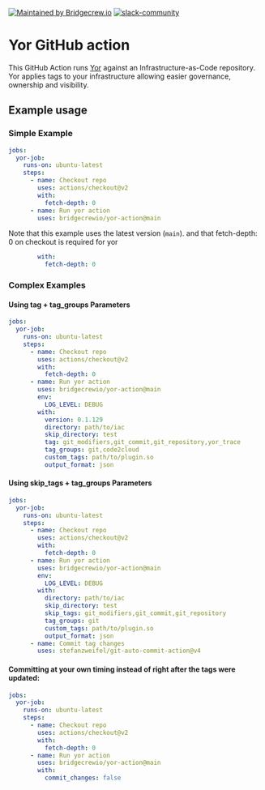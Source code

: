 [![Maintained by Bridgecrew.io](https://img.shields.io/badge/maintained%20by-bridgecrew.io-blueviolet)](https://bridge.dev/2WBms5Q)
[![slack-community](https://slack.bridgecrew.io/badge.svg)](https://slack.bridgecrew.io/?utm_source=github&utm_medium=organic_oss&utm_campaign=checkov-action)

# Yor GitHub action

This GitHub Action runs [Yor](https://github.com/bridgecrewio/yor) against an Infrastructure-as-Code repository.
Yor applies tags to your infrastructure allowing easier governance, ownership and visibility.

## Example usage

### Simple Example
```yaml
jobs:
  yor-job:
    runs-on: ubuntu-latest
    steps:
      - name: Checkout repo
        uses: actions/checkout@v2
        with:
          fetch-depth: 0
      - name: Run yor action
        uses: bridgecrewio/yor-action@main
```

Note that this example uses the latest version (`main`).
and that fetch-depth: 0 on checkout is required for yor
```yaml
        with:
          fetch-depth: 0
```
### Complex Examples
#### Using tag + tag_groups Parameters
```yaml
jobs:
  yor-job:
    runs-on: ubuntu-latest
    steps:
      - name: Checkout repo
        uses: actions/checkout@v2
        with:
          fetch-depth: 0
      - name: Run yor action
        uses: bridgecrewio/yor-action@main
        env:
          LOG_LEVEL: DEBUG
        with:
          version: 0.1.129
          directory: path/to/iac
          skip_directory: test
          tag: git_modifiers,git_commit,git_repository,yor_trace
          tag_groups: git,code2cloud
          custom_tags: path/to/plugin.so
          output_format: json
```

#### Using skip_tags + tag_groups Parameters
```yaml
jobs:
  yor-job:
    runs-on: ubuntu-latest
    steps:
      - name: Checkout repo
        uses: actions/checkout@v2
        with:
          fetch-depth: 0
      - name: Run yor action
        uses: bridgecrewio/yor-action@main
        env:
          LOG_LEVEL: DEBUG
        with:
          directory: path/to/iac
          skip_directory: test
          skip_tags: git_modifiers,git_commit,git_repository
          tag_groups: git
          custom_tags: path/to/plugin.so
          output_format: json
      - name: Commit tag changes
        uses: stefanzweifel/git-auto-commit-action@v4
```
#### Committing at your own timing instead of right after the tags were updated:
```yaml
jobs:
  yor-job:
    runs-on: ubuntu-latest
    steps:
      - name: Checkout repo
        uses: actions/checkout@v2
        with:
          fetch-depth: 0
      - name: Run yor action
        uses: bridgecrewio/yor-action@main
        with:
          commit_changes: false
```
